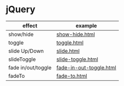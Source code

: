 # jQuery  

|effect|example|
|---------|-----------|
|show/hide|[show-hide.html](https://cabao.github.io/NCHU_WEB_Course/NCHU_Web_Design/jQuery/show-hide.html)|
|toggle|[toggle.html](https://cabao.github.io/NCHU_WEB_Course/NCHU_Web_Design/jQuery/toggle.html)|
|slide Up/Down|[slide.html](https://cabao.github.io/NCHU_WEB_Course/NCHU_Web_Design/jQuery/slide.html)|
|slideToggle|[slide-toggle.html](https://cabao.github.io/NCHU_WEB_Course/NCHU_Web_Design/jQuery/slide-toggle.html)|
|fade in/out/toggle|[fade-in-out-toggle.html](https://cabao.github.io/NCHU_WEB_Course/NCHU_Web_Design/jQuery/fade-in-out-toggle.html)|
|fadeTo|[fade-to.html](https://cabao.github.io/NCHU_WEB_Course/NCHU_Web_Design/jQuery/fade-to.html)|
